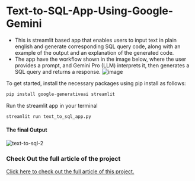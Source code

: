 # Text-to-SQL-App-Using-Google-Gemini

- This is streamlit based app that enables users to input text in plain english and generate corresponding SQL query code, along with an example of the output and an explanation of the generated code.
- The app have the workflow shown in the image below, where the user provides a prompt, and Gemini Pro (LLM) interprets it, then generates a SQL query and returns a response.
  ![image](https://github.com/thom22/Text-to-SQL-App-Using-Google-Gemini/assets/55071205/cebe329b-f58d-43df-82a5-9841fd4571ac)

  
 To get started, install the necessary packages using pip install as follows:
```python
pip install google-generativeai streamlit
```

Run the streamlit app in your terminal

```python
streamlit run text_to_sql_app.py
```

#### The final Output

![text-to-sql-2](https://github.com/thom22/Text-to-SQL-App-Using-Google-Gemini/assets/55071205/b36174d8-55e5-4e2b-8f0c-2ab85aab1f2f)



### Check Out the full article of the project 
[ Click here to check out the full article of this project.](https://medium.com/@ThomTechSavvy/how-to-create-a-simple-chatbot-app-for-data-analysis-and-visualization-using-pandasai-and-openai-771e19f4aa72)
